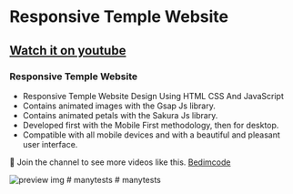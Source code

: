 # Responsive Temple Website
## [Watch it on youtube](https://youtu.be/bDUhw9mgvaU)
### Responsive Temple Website

- Responsive Temple Website Design Using HTML CSS And JavaScript
- Contains animated images with the Gsap Js library.
- Contains animated petals with the Sakura Js library.
- Developed first with the Mobile First methodology, then for desktop.
- Compatible with all mobile devices and with a beautiful and pleasant user interface.

💙 Join the channel to see more videos like this. [Bedimcode](https://www.youtube.com/@Bedimcode)

![preview img](/preview.png)
#   m a n y t e s t s  
 #   m a n y t e s t s  
 